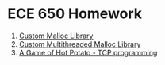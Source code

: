 # ECE 650 Homework
1. [Custom Malloc Library](homework1_malloc)
2. [Custom Multithreaded Malloc Library](homework2_threaded_malloc)
3. [A Game of Hot Potato - TCP programming](homework3_tcp)